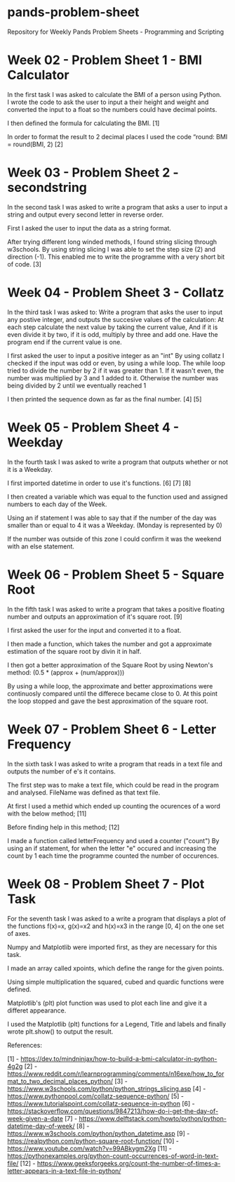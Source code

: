# pands-problem-sheet
Repository for Weekly Pands Problem Sheets - Programming and Scripting

# Week 02 - Problem Sheet 1 - BMI Calculator

In the first task I was asked to calculate the BMI of a person using Python.  
I wrote the code to ask the user to input a their height and weight and converted the input to a float so 
the numbers could have decimal points.

I then defined the formula for calculating the BMI. [1]

In order to format the result to 2 decimal places I used the code “round: BMI = round(BMI, 2)
[2]

# Week 03 - Problem Sheet 2 - secondstring

In the second task I was asked to write a program that asks a user to input a string and output every second letter in reverse order.

First I asked the user to input the data as a string format. 

After trying different long winded methods, I found string slicing through w3schools.  By using string slicing I was able to set the step size (2) and direction (-1).  This enabled me to write the programme with a very short bit of code. [3]



# Week 04 - Problem Sheet 3 - Collatz

In the third task I was asked to: 
Write a program that asks the user to input any postive integer,
and outputs the succesive values of the calculation:
At each step calculate the next value by taking the current value,
And if it is even divide it by two, if it is odd, multiply by three and add one.
Have the program end if the current value is one.

I first asked the user to input a positive integer as an "int"
By using collatz I checked if the input was odd or even, by using a while loop.
The while loop tried to divide the number by 2 if it was greater than 1.
If it wasn't even, the number was multiplied by 3 and 1 added to it.
Otherwise the number was being divided by 2 until we eventually reached 1

I then printed the sequence down as far as the final number. [4] [5]






# Week 05 - Problem Sheet 4 - Weekday

In the fourth task I was asked to write a program that outputs whether or not it is a Weekday.

I first imported datetime in order to use it's functions. [6] [7] [8]

I then created a variable which was equal to the function used and assigned numbers to each day of the Week.

Using an if statement I was able to say that if the number of the day was smaller than or equal to 4 it was a Weekday. (Monday is represented by 0)

If the number was outside of this zone I could confirm it was the weekend with an else statement.





# Week 06 - Problem Sheet 5 - Square Root

In the fifth task I was asked to write a program that takes a positive floating number and outputs
an approximation of it's square root. [9]

I first asked the user for the input and converted it to a float.

I then made a function, which takes the number and got a approximate estimation of the square root by divin
it in half.

I then got a better approximation  of the Square Root by using Newton's method: 
(0.5 * (approx + (num/approx)))

By using a while loop, the approximate and better approximations were continuosly compared until the differece became close to 0.
At this point the loop stopped and gave the best approximation of the square root.  


# Week 07 - Problem Sheet 6 - Letter Frequency

In the sixth task I was asked to write a program that reads in a text file and outputs the number of e's it contains.

The first step was to make a text file, which could be read in the program and analysed.
FileName was defined as that text file.

At first I used a methid which ended up counting the ocurences of a word with the below method;
[11]

Before finding help in this method;
[12]


I made a function called letterFrequency and used a counter ("count") 
By using an if statement, for when the letter "e" occured
and increasing the count by 1 each time the programme counted the number of occurences.





# Week 08 - Problem Sheet 7 - Plot Task

For the seventh task I was asked to a write a program that displays a plot of the functions 
f(x)=x, g(x)=x2 and h(x)=x3 in the range [0, 4] on the one set of axes.

Numpy and Matplotlib were imported first, as they are necessary for this task.

I made an array called xpoints, which define the range for the given points. 

Using simple multiplication the squared, cubed and quardic functions were defined.  

Matplotlib's (plt) plot function was used to plot each line and give it a differet appearance.

I used the Matplotlib (plt) functions for a Legend, Title and labels and finally wrote plt.show() to output the result.


References:

[1] - https://dev.to/mindninjax/how-to-build-a-bmi-calculator-in-python-4g2g
[2] - https://www.reddit.com/r/learnprogramming/comments/n16exe/how_to_format_to_two_decimal_places_python/
[3] - https://www.w3schools.com/python/python_strings_slicing.asp
[4] - https://www.pythonpool.com/collatz-sequence-python/
[5] - https://www.tutorialspoint.com/collatz-sequence-in-python
[6] - https://stackoverflow.com/questions/9847213/how-do-i-get-the-day-of-week-given-a-date
[7] - https://www.delftstack.com/howto/python/python-datetime-day-of-week/
[8] - https://www.w3schools.com/python/python_datetime.asp
[9] - https://realpython.com/python-square-root-function/
[10] - https://www.youtube.com/watch?v=99ABkygm2Xg
[11] - https://pythonexamples.org/python-count-occurrences-of-word-in-text-file/
[12] - https://www.geeksforgeeks.org/count-the-number-of-times-a-letter-appears-in-a-text-file-in-python/